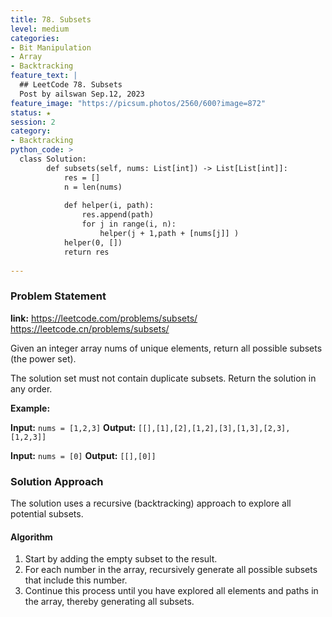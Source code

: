 ```yaml
---
title: 78. Subsets
level: medium
categories:
- Bit Manipulation
- Array
- Backtracking
feature_text: |
  ## LeetCode 78. Subsets
  Post by ailswan Sep.12, 2023
feature_image: "https://picsum.photos/2560/600?image=872"
status: ★
session: 2
category:
- Backtracking
python_code: >
  class Solution:
        def subsets(self, nums: List[int]) -> List[List[int]]:
            res = []
            n = len(nums)
            
            def helper(i, path):
                res.append(path)
                for j in range(i, n):
                    helper(j + 1,path + [nums[j]] )
            helper(0, [])
            return res 
        
---
```


### Problem Statement
**link:**
https://leetcode.com/problems/subsets/
https://leetcode.cn/problems/subsets/

Given an integer array nums of unique elements, return all possible 
subsets
 (the power set).

The solution set must not contain duplicate subsets. Return the solution in any order.

**Example:**

**Input:** `nums = [1,2,3]`
**Output:** `[[],[1],[2],[1,2],[3],[1,3],[2,3],[1,2,3]]`


**Input:** `nums = [0]`
**Output:** `[[],[0]]`


### Solution Approach
The solution uses a recursive (backtracking) approach to explore all potential subsets.
 
#### Algorithm
1. Start by adding the empty subset to the result.
2. For each number in the array, recursively generate all possible subsets that include this number.
3. Continue this process until you have explored all elements and paths in the array, thereby generating all subsets.
